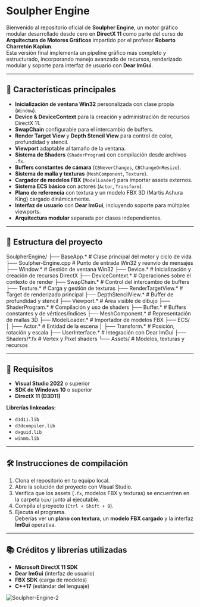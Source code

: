 # Soulpher Engine

Bienvenido al repositorio oficial de **Soulpher Engine**, un motor gráfico modular desarrollado desde cero en **DirectX 11** como parte del curso de **Arquitectura de Motores Gráficos** impartido por el profesor **Roberto Charretón Kaplun**.  
Esta versión final implementa un pipeline gráfico más completo y estructurado, incorporando manejo avanzado de recursos, renderizado modular y soporte para interfaz de usuario con **Dear ImGui**.

---

## 🚀 Características principales

- **Inicialización de ventana Win32** personalizada con clase propia (`Window`).
- **Device & DeviceContext** para la creación y administración de recursos DirectX 11.
- **SwapChain** configurable para el intercambio de buffers.
- **Render Target View** y **Depth Stencil View** para control de color, profundidad y stencil.
- **Viewport** adaptable al tamaño de la ventana.
- **Sistema de Shaders** (`ShaderProgram`) con compilación desde archivos `.fx`.
- **Buffers constantes de cámara** (`CBNeverChanges`, `CBChangeOnResize`).
- **Sistema de malla y texturas** (`MeshComponent`, `Texture`).
- **Cargador de modelos FBX** (`ModelLoader`) para importar assets externos.
- **Sistema ECS básico** con actores (`Actor`, `Transform`).
- **Plano de referencia** con textura y un modelo FBX 3D (Martis Ashura King) cargado dinámicamente.
- **Interfaz de usuario** con **Dear ImGui**, incluyendo soporte para múltiples viewports.
- **Arquitectura modular** separada por clases independientes.

---

## 📂 Estructura del proyecto

SoulpherEngine/
├── BaseApp.* # Clase principal del motor y ciclo de vida
├── Soulpher-Engine.cpp # Punto de entrada Win32 y reenvío de mensajes
├── Window.* # Gestión de ventana Win32
├── Device.* # Inicialización y creación de recursos DirectX
├── DeviceContext.* # Operaciones sobre el contexto de render
├── SwapChain.* # Control del intercambio de buffers
├── Texture.* # Carga y gestión de texturas
├── RenderTargetView.* # Target de renderizado principal
├── DepthStencilView.* # Buffer de profundidad y stencil
├── Viewport.* # Área visible de dibujo
├── ShaderProgram.* # Compilación y uso de shaders
├── Buffer.* # Buffers constantes y de vértices/índices
├── MeshComponent.* # Representación de mallas 3D
├── ModelLoader.* # Importador de modelos FBX
├── ECS/
│ ├── Actor.* # Entidad de la escena
│ ├── Transform.* # Posición, rotación y escala
├── UserInterface.* # Integración con Dear ImGui
├── Shaders/*.fx # Vertex y Pixel shaders
└── Assets/ # Modelos, texturas y recursos


---

## 📌 Requisitos

- **Visual Studio 2022** o superior  
- **SDK de Windows 10** o superior  
- **DirectX 11 (D3D11)**  

**Librerías linkeadas:**
- `d3d11.lib`
- `d3dcompiler.lib`
- `dxguid.lib`
- `winmm.lib`

---

## 🛠 Instrucciones de compilación

1. Clona el repositorio en tu equipo local.
2. Abre la solución del proyecto con Visual Studio.
3. Verifica que los assets (`.fx`, modelos FBX y texturas) se encuentren en la carpeta `bin/` junto al ejecutable.
4. Compila el proyecto (`Ctrl + Shift + B`).
5. Ejecuta el programa.  
   Deberías ver un **plano con textura**, un **modelo FBX cargado** y la interfaz **ImGui** operativa.

---

## 📚 Créditos y librerías utilizadas

- **Microsoft DirectX 11 SDK**
- **Dear ImGui** (interfaz de usuario)
- **FBX SDK** (carga de modelos)
- **C++17** (estándar del lenguaje)



![Soulpher-Engine-2](https://github.com/user-attachments/assets/56045229-0796-4791-a405-babeee5f21dc)
